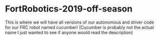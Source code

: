 # FortRobotics-2019-off-season
This is where we will have all versions of our autonomous and driver code for our FRC robot named cucumber! (Cucumber is probably not the actual name I just wanted to see if anyone would read the description)
